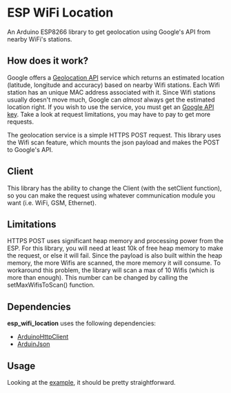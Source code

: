 # ESP WiFi Location
An Arduino ESP8266 library to get geolocation using Google's API from nearby WiFi's stations.

## How does it work?
Google offers a [Geolocation API](https://developers.google.com/maps/documentation/geolocation/overview) service which returns an estimated location (latitude, longitude and accuracy) based on nearby Wifi stations. Each Wifi station has an unique MAC address associated with it. Since Wifi stations usually doesn't move much, Google can *almost* always get the estimated location right. If you wish to use the service, you must get an [Google API key](https://developers.google.com/maps/documentation/geolocation/get-api-key). Take a look at request limitations, you may have to pay to get more requests.

The geolocation service is a simple HTTPS POST request. This library uses the Wifi scan feature, which mounts the json payload and makes the POST to Google's API.

## Client
This library has the ability to change the Client (with the setClient function), so you can make the request using whatever communication module you want (i.e. WiFi, GSM, Ethernet).

## Limitations
HTTPS POST uses significant heap memory and processing power from the ESP. For this library, you will need at least 10k of free heap memory to make the request, or else it will fail. Since the payload is also built within the heap memory, the more Wifis are scanned, the more memory it will consume. To workaround this problem, the library will scan a max of 10 Wifis (which is more than enough). This number can be changed by calling the setMaxWifisToScan() function.

## Dependencies
**esp_wifi_location** uses the following dependencies:
* [ArduinoHttpClient](https://github.com/arduino-libraries/ArduinoHttpClient)
* [ArduinJson](https://github.com/bblanchon/ArduinoJson)

## Usage
Looking at the [example](examples/location.cpp), it should be pretty straightforward.
